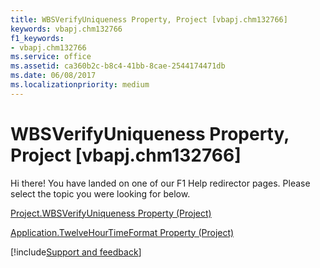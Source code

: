 ```yaml
---
title: WBSVerifyUniqueness Property, Project [vbapj.chm132766]
keywords: vbapj.chm132766
f1_keywords:
- vbapj.chm132766
ms.service: office
ms.assetid: ca360b2c-b8c4-41bb-8cae-2544174471db
ms.date: 06/08/2017
ms.localizationpriority: medium
---
```



# WBSVerifyUniqueness Property, Project [vbapj.chm132766]

Hi there! You have landed on one of our F1 Help redirector pages. Please select the topic you were looking for below.

[Project.WBSVerifyUniqueness Property (Project)](https://msdn.microsoft.com/library/6a9b50f8-f3a8-0d12-af7d-4879fc3573a3%28Office.15%29.aspx)

[Application.TwelveHourTimeFormat Property (Project)](https://msdn.microsoft.com/library/899caa96-da4e-8ee6-988a-6cef64a1a46c%28Office.15%29.aspx)

[!include[Support and feedback](~/includes/feedback-boilerplate.md)]
